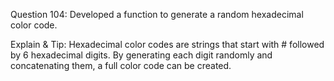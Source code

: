 Question 104: Developed a function to generate a random hexadecimal color code.

Explain & Tip: Hexadecimal color codes are strings that start with # followed by 6 hexadecimal digits. By generating each digit randomly and concatenating them, a full color code can be created.
